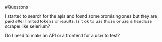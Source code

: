 #Questions

I started to search for the apis and found some promising ones but they are paid after limited tokens or results. Is it ok to use those or use a headless scraper like selenium?

Do I need to make an API or a frontend for a user to test?